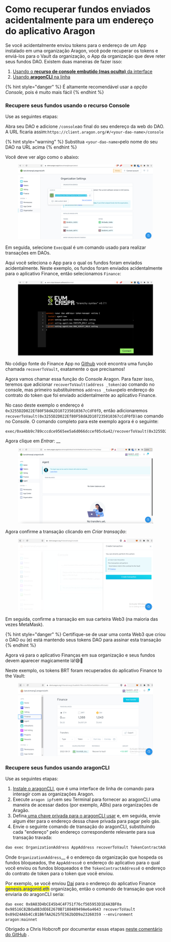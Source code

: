 # Como recuperar fundos enviados acidentalmente para um endereço do aplicativo Aragon

Se você acidentalmente enviou tokens para o endereço de um App instalado em uma organização Aragon, você pode recuperar os tokens e enviá-los para o Vault da organização, o App da organização que deve reter seus fundos DAO. Existem duas maneiras de fazer isso:

1. [Usando o **recurso de console embutido (mas oculto)** da interface](funds-accidentally-sent-to-an-aragon-app-address.md#recover-your-funds-using-the-console-feature)
2. [Usando **aragonCLI** na linha](funds-accidentally-sent-to-an-aragon-app-address.md#recover-your-funds-using-aragoncli)

{% hint style="danger" %}
É altamente recomendável usar a _opção Console,_ pois é muito mais fácil​
{% endhint %}

### Recupere seus fundos usando o recurso Console <a href="#recover-your-funds-using-the-console-feature" id="recover-your-funds-using-the-console-feature"></a>

Use as seguintes etapas:

Abra seu DAO e adicione `/console`ao final do seu endereço da web do DAO. A URL ficaria assim:`https://client.aragon.org/#/<your-dao-name>/console`

{% hint style="warning" %}
Substitua `<your-dao-name>`pelo nome do seu DAO na URL acima​
{% endhint %}

Você deve ver algo como o abaixo:

<figure><img src="../../../.gitbook/assets/image (4).png" alt=""><figcaption></figcaption></figure>

​Em seguida, selecione `Exec`qual é um comando usado para realizar transações em DAOs.

Aqui você seleciona o App para o qual os fundos foram enviados acidentalmente. Neste exemplo, os fundos foram enviados acidentalmente para o aplicativo Finance, então selecionamos `Finance`:

<figure><img src="../../../.gitbook/assets/image (3).png" alt=""><figcaption></figcaption></figure>

​No código fonte do Finance App no [​​Github](https://github.com/aragon/aragon-apps/blob/631048d54b9cc71058abb8bd7c17f6738755d950/apps/finance/contracts/Finance.sol#L399-L410) você encontra uma função chamada `recoverToVault`, exatamente o que precisamos!

Agora vamos chamar essa função do Console Aragon. Para fazer isso, teremos que adicionar `recoverToVault(address _token)`ao comando no console, mas primeiro substituiremos `address _token`pelo endereço do contrato do token que foi enviado acidentalmente ao aplicativo Finance.

No caso deste exemplo o endereço é `0x3255D2D022Ef80F58dA2D107235010367cCdF0fD`, então adicionaremos `recoverToVault(0x3255D2D022Ef80F58dA2D107235010367cCdF0fD)`ao comando no Console. O comando completo para este exemplo agora é o seguinte:

```
exec/0xa4bb9c789cccdce9565ee5a6d066dccef05c6a42/recoverToVault(0x3255D2D022Ef80F58dA2D107235010367cCdF0fD)
```

Agora clique em _Entrar_: __&#x20;

<figure><img src="../../../.gitbook/assets/image (2).png" alt=""><figcaption></figcaption></figure>

​Agora confirme a transação clicando em _Criar transação_:

<figure><img src="../../../.gitbook/assets/image (1) (1).png" alt=""><figcaption></figcaption></figure>

​Em seguida, confirme a transação em sua carteira Web3 (na maioria das vezes MetaMask).

{% hint style="danger" %}
Certifique-se de usar uma conta Web3 que criou o DAO ou (e) está mantendo seus tokens DAO para assinar esta transação
{% endhint %}

Agora vá para o aplicativo Finanças em sua organização e seus fundos devem aparecer magicamente lá!😅​🎉​

Neste exemplo, os tokens BRT foram recuperados do aplicativo Finance to the Vault:

<figure><img src="../../../.gitbook/assets/image (1).png" alt=""><figcaption></figcaption></figure>

### Recupere seus fundos usando aragonCLI <a href="#recover-your-funds-using-aragoncli" id="recover-your-funds-using-aragoncli"></a>

Use as seguintes etapas:

1. [Instale o aragonCLI](https://hack.aragon.org/developers/tools/aragoncli), que é uma interface de linha de comando para interagir com as organizações Aragon.
2. Execute `aragon ipfs`em seu Terminal para fornecer ao aragonCLI uma maneira de acessar dados (por exemplo, ABIs) para organizações de Aragão.
3. Defina[ uma chave privada para o aragonCLI usar](https://hack.aragon.org/developers/tools/guides/how-to-sign-with-web3-providers) e, em seguida, envie algum éter para o endereço dessa chave privada para pagar pelo gás.
4. Envie o seguinte comando de transação do aragonCLI, substituindo cada "endereço" pelo endereço correspondente relevante para sua transação travada:

```powershell
dao exec OrganizationAddress AppAddress recoverToVault TokenContractAddress --environment aragon:mainnet
```

Onde `OrganizationAddress`\_\_ é o endereço da organização que hospeda os fundos bloqueados, the `AppAddress`é o endereço do aplicativo para o qual você enviou os fundos bloqueados e the `TokenContractAddress`é o endereço do contrato de token para o token que você enviou.

Por exemplo, se você enviou [Dai](https://etherscan.io/token/0x89d24A6b4CcB1B6fAA2625fE562bDD9a23260359) para o endereço do aplicativo Finance <mark style="color:blue;">genesis.aragonid.eth</mark> organização, então o comando de transação que você enviaria do aragonCLI seria:

```
dao exec 0x8A83D4bCE45b4C4F751f76cf565953D1E4A3BF0a 0x98516C82Bda8B3dE6E2670B718848949Ae6a4643 recoverToVault 0x89d24A6b4CcB1B6fAA2625fE562bDD9a23260359 --environment aragon:mainnet
```

Obrigado a Chris Hobcroft por documentar essas etapas [neste comentário do GitHub](https://github.com/ethereum-cat-herders/funding/issues/2#issuecomment-477174751) .
